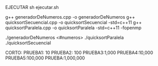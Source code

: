EJECUTAR
sh ejecutar.sh

g++ generadorDeNumeros.cpp -o generadorDeNumeros
g++ quicksortSecuencial.cpp -o quicksortSecuencial -std=c++11
g++ quicksortParalela.cpp -o quicksortParalela -std=c++11 -fopenmp

./generadorDeNumeros <#numeros>
./quicksortParalela
./quicksortSecuencial

CORTO:
PRUEBA1: 10
PRUEBA2: 100
PRUEBA3:1,000
PRUEBA4:10,000
PRUEBA5:100,000
PRUEBA:1,000,000
